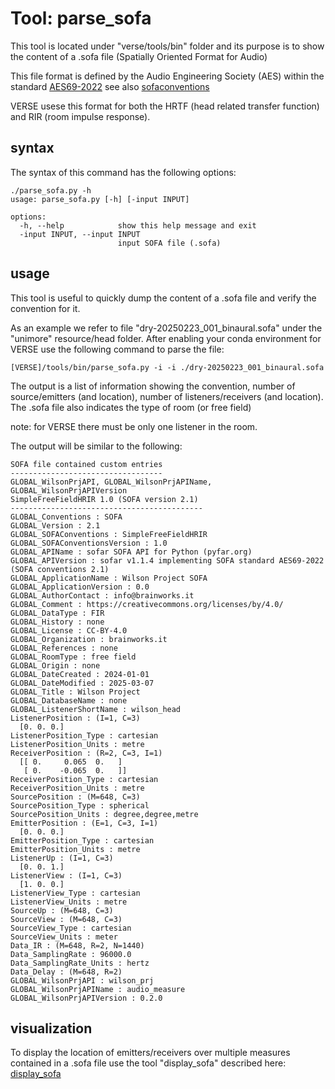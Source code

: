 # Tool: parse_sofa

This tool is located under "verse/tools/bin" folder and its purpose is to show the content of a .sofa file (Spatially Oriented Format for Audio)

This file format is defined by the Audio Engineering Society (AES) within the standard [AES69-2022](https://www.aes.org/publications/standards/search.cfm?docID=99) see also [sofaconventions](https://www.sofaconventions.org/mediawiki/index.php/SOFA_(Spatially_Oriented_Format_for_Acoustics))

VERSE usese this format for both the HRTF (head related transfer function) and RIR (room impulse response).

## syntax
The syntax of this command has the following options:

```
./parse_sofa.py -h
usage: parse_sofa.py [-h] [-input INPUT]

options:
  -h, --help            show this help message and exit
  -input INPUT, --input INPUT
                        input SOFA file (.sofa)
```

## usage
This tool is useful to quickly dump the content of a .sofa file and verify the convention for it.

As an example we refer to file "dry-20250223_001_binaural.sofa" under the "unimore" resource/head folder.
After enabling your conda environment for VERSE use the following command to parse the file:

```
[VERSE]/tools/bin/parse_sofa.py -i -i ./dry-20250223_001_binaural.sofa
```

The output is a list of information showing the convention, number of source/emitters (and location), number of listeners/receivers (and location). The .sofa file also indicates the type of room (or free field)

note: for VERSE there must be only one listener in the room.

The output will be similar to the following:

```
SOFA file contained custom entries
----------------------------------
GLOBAL_WilsonPrjAPI, GLOBAL_WilsonPrjAPIName, GLOBAL_WilsonPrjAPIVersion
SimpleFreeFieldHRIR 1.0 (SOFA version 2.1)
-------------------------------------------
GLOBAL_Conventions : SOFA
GLOBAL_Version : 2.1
GLOBAL_SOFAConventions : SimpleFreeFieldHRIR
GLOBAL_SOFAConventionsVersion : 1.0
GLOBAL_APIName : sofar SOFA API for Python (pyfar.org)
GLOBAL_APIVersion : sofar v1.1.4 implementing SOFA standard AES69-2022 (SOFA conventions 2.1)
GLOBAL_ApplicationName : Wilson Project SOFA
GLOBAL_ApplicationVersion : 0.0
GLOBAL_AuthorContact : info@brainworks.it
GLOBAL_Comment : https://creativecommons.org/licenses/by/4.0/
GLOBAL_DataType : FIR
GLOBAL_History : none
GLOBAL_License : CC-BY-4.0
GLOBAL_Organization : brainworks.it
GLOBAL_References : none
GLOBAL_RoomType : free field
GLOBAL_Origin : none
GLOBAL_DateCreated : 2024-01-01
GLOBAL_DateModified : 2025-03-07
GLOBAL_Title : Wilson Project
GLOBAL_DatabaseName : none
GLOBAL_ListenerShortName : wilson_head
ListenerPosition : (I=1, C=3)
  [0. 0. 0.]
ListenerPosition_Type : cartesian
ListenerPosition_Units : metre
ReceiverPosition : (R=2, C=3, I=1)
  [[ 0.     0.065  0.   ]
   [ 0.    -0.065  0.   ]]
ReceiverPosition_Type : cartesian
ReceiverPosition_Units : metre
SourcePosition : (M=648, C=3)
SourcePosition_Type : spherical
SourcePosition_Units : degree,degree,metre
EmitterPosition : (E=1, C=3, I=1)
  [0. 0. 0.]
EmitterPosition_Type : cartesian
EmitterPosition_Units : metre
ListenerUp : (I=1, C=3)
  [0. 0. 1.]
ListenerView : (I=1, C=3)
  [1. 0. 0.]
ListenerView_Type : cartesian
ListenerView_Units : metre
SourceUp : (M=648, C=3)
SourceView : (M=648, C=3)
SourceView_Type : cartesian
SourceView_Units : meter
Data_IR : (M=648, R=2, N=1440)
Data_SamplingRate : 96000.0
Data_SamplingRate_Units : hertz
Data_Delay : (M=648, R=2)
GLOBAL_WilsonPrjAPI : wilson_prj
GLOBAL_WilsonPrjAPIName : audio_measure
GLOBAL_WilsonPrjAPIVersion : 0.2.0
```

## visualization

To display the location of emitters/receivers over multiple measures contained in a .sofa file use the tool "display_sofa" described here: [display_sofa](display_sofa.md)
